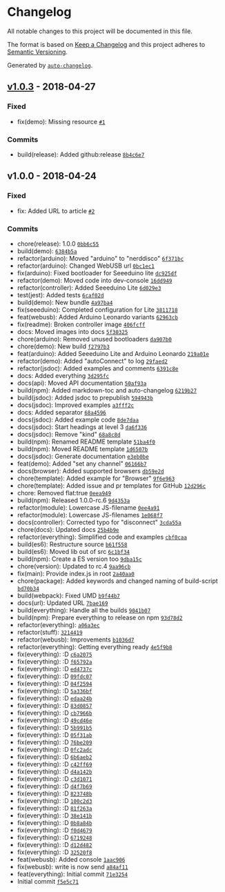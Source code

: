 # Changelog
All notable changes to this project will be documented in this file.

The format is based on [Keep a Changelog](http://keepachangelog.com/en/1.0.0/)
and this project adheres to [Semantic Versioning](http://semver.org/spec/v2.0.0.html).

Generated by [`auto-changelog`](https://github.com/CookPete/auto-changelog).

## [v1.0.3](https://github.com/NERDDISCO/webusb-dmx512-controller/compare/v1.0.0...v1.0.3) - 2018-04-27
### Fixed
- fix(demo): Missing resource [`#1`](https://github.com/NERDDISCO/webusb-dmx512-controller/issues/1)

### Commits
- build(release): Added github:release [`8b4c6e7`](https://github.com/NERDDISCO/webusb-dmx512-controller/commit/8b4c6e7bb90dd15bf09f0dba15224cec3d91ad00)

## v1.0.0 - 2018-04-24
### Fixed
- fix: Added URL to article [`#2`](https://github.com/NERDDISCO/webusb-dmx512-controller/issues/2)

### Commits
- chore(release): 1.0.0 [`0bb6c55`](https://github.com/NERDDISCO/webusb-dmx512-controller/commit/0bb6c55164167a1a052e2d78b2fa252f1e3985b5)
- build(demo): [`6384b5a`](https://github.com/NERDDISCO/webusb-dmx512-controller/commit/6384b5aa7e1c302b371206f28f41244ac622aa52)
- refactor(arduino): Moved &quot;arduino&quot; to &quot;nerddisco&quot; [`6f371bc`](https://github.com/NERDDISCO/webusb-dmx512-controller/commit/6f371bc02922ce945529fbbac519f92a9951bd73)
- refactor(arduino): Changed WebUSB url [`0bc1ec1`](https://github.com/NERDDISCO/webusb-dmx512-controller/commit/0bc1ec139e268226ac5f13c3d24556132931fe6d)
- fix(arduino): Fixed bootloader for Seeeduino lite [`dc925df`](https://github.com/NERDDISCO/webusb-dmx512-controller/commit/dc925df7633c7f9fed34b920733fe9ece6c06492)
- refactor(demo): Moved code into dev-console [`16dd949`](https://github.com/NERDDISCO/webusb-dmx512-controller/commit/16dd94930324b99cddc75b2ced615da9845c751a)
- refactor(controller): Added Seeeduino Lite [`6d029e3`](https://github.com/NERDDISCO/webusb-dmx512-controller/commit/6d029e3071f45cf8f8e29b123eb1b797eca7ffdd)
- test(jest): Added tests [`6caf02d`](https://github.com/NERDDISCO/webusb-dmx512-controller/commit/6caf02d921e1f7a3e218a79d09dded3baf2144a8)
- build(demo): New bundle [`4a97ba4`](https://github.com/NERDDISCO/webusb-dmx512-controller/commit/4a97ba43d304d978f42f7e4ee15d7f362d1e7fbe)
- fix(seeeduino): Completed configuration for Lite [`3811718`](https://github.com/NERDDISCO/webusb-dmx512-controller/commit/38117186f4000fc098328121362e35f5f8e9bb0b)
- feat(webusb): Added Arduino Leonardo variants [`62963cb`](https://github.com/NERDDISCO/webusb-dmx512-controller/commit/62963cb32785cfb9cd7aaebc7ff79d63c7249624)
- fix(readme): Broken controller image [`406fcff`](https://github.com/NERDDISCO/webusb-dmx512-controller/commit/406fcff8ccb02a4a904aa410c7646e1e3a95903a)
- docs: Moved images into docs [`5f30325`](https://github.com/NERDDISCO/webusb-dmx512-controller/commit/5f30325ac50e8ed849605066b642b509e0b0116e)
- chore(arduino): Removed unused bootloaders [`da907b0`](https://github.com/NERDDISCO/webusb-dmx512-controller/commit/da907b0ecd20a6f667d8806b0d9ed33cbffe39c1)
- chore(demo): New build [`f2797b3`](https://github.com/NERDDISCO/webusb-dmx512-controller/commit/f2797b3de1e51b4afeabbf2bbab258652935ac59)
- feat(arduino): Added Seeeduino Lite and Arduino Leonardo [`219a01e`](https://github.com/NERDDISCO/webusb-dmx512-controller/commit/219a01e5e6fe63fdad96504bffd07d6a77286ea5)
- refactor(demo): Added &quot;autoConnect&quot; to log [`29faed2`](https://github.com/NERDDISCO/webusb-dmx512-controller/commit/29faed221024f5874fdcea6396832d30c0ce349e)
- refactor(jsdoc): Added examples and comments [`6391c8e`](https://github.com/NERDDISCO/webusb-dmx512-controller/commit/6391c8e7532911c535e3740ba9af2385d5375a3d)
- docs: Added everything [`3d295fc`](https://github.com/NERDDISCO/webusb-dmx512-controller/commit/3d295fc8398508ea5afaee4b6b7c64469a5cd9b1)
- docs(api): Moved API documentation [`50af93a`](https://github.com/NERDDISCO/webusb-dmx512-controller/commit/50af93a8534f5fbe38ebc0757c010f6dfc560103)
- build(npm): Added markdown-toc and auto-changelog [`6219b27`](https://github.com/NERDDISCO/webusb-dmx512-controller/commit/6219b27dd27dee29d4595a0d3204bf0cfcc276ca)
- build(jsdoc): Added jsdoc to prepublish [`594943b`](https://github.com/NERDDISCO/webusb-dmx512-controller/commit/594943b8decd3ec062500695c018d3ab77b09e59)
- docs(jsdoc): Improved examples [`a3fff2c`](https://github.com/NERDDISCO/webusb-dmx512-controller/commit/a3fff2c764542741941cdb0f35517f18a5035e21)
- docs: Added separator [`68a4596`](https://github.com/NERDDISCO/webusb-dmx512-controller/commit/68a45966df5c68f1ea02a0dbb29a21d04df9bbf1)
- docs(jsdoc): Added example code [`8de7daa`](https://github.com/NERDDISCO/webusb-dmx512-controller/commit/8de7daa036904397dbbf4e851b0161ec96048939)
- docs(jsdoc): Start headings at level 3 [`da6f336`](https://github.com/NERDDISCO/webusb-dmx512-controller/commit/da6f33634c0f45e09d2b15b96ce7de49e6616007)
- docs(jsdoc): Remove &quot;kind&quot; [`68a8c8d`](https://github.com/NERDDISCO/webusb-dmx512-controller/commit/68a8c8d2558b30e5cd352c01e56678583f183533)
- build(npm): Renamed README template [`51ba4f0`](https://github.com/NERDDISCO/webusb-dmx512-controller/commit/51ba4f07878c038c2e29d7f73bec95690983bbc1)
- build(npm): Moved README template [`1d6507b`](https://github.com/NERDDISCO/webusb-dmx512-controller/commit/1d6507b7bf7e6505852ffc2063ed85b4dbdc05ad)
- docs(jsdoc): Generate documentation [`e3eb0be`](https://github.com/NERDDISCO/webusb-dmx512-controller/commit/e3eb0bea7e5b5750dfd33ce2efe30dc54837af77)
- feat(demo): Added &quot;set any channel&quot; [`06166b7`](https://github.com/NERDDISCO/webusb-dmx512-controller/commit/06166b7eb3ddd34a85eeee20f951988c2ac3550c)
- docs(browser): Added supported browsers [`db59e2d`](https://github.com/NERDDISCO/webusb-dmx512-controller/commit/db59e2d0fc63c2ea44cc559daf570a776e14c0de)
- chore(template): Added example for &quot;Browser&quot; [`9f6e963`](https://github.com/NERDDISCO/webusb-dmx512-controller/commit/9f6e963d52040b9a87672635a756b51c7a8ca6c8)
- chore(template): Added issue and pr templates for GitHub [`12d296c`](https://github.com/NERDDISCO/webusb-dmx512-controller/commit/12d296c05b89d6dc1c4d56a769dd159f31f8350c)
- chore: Removed flat:true [`0eea949`](https://github.com/NERDDISCO/webusb-dmx512-controller/commit/0eea9496e0f0d31826a480c5be0bed3c81140486)
- build(npm): Released 1.0.0-rc.6 [`9d4353a`](https://github.com/NERDDISCO/webusb-dmx512-controller/commit/9d4353a12de2cfe03f6473365d8630f0ff2ed43a)
- refactor(module): Lowercase JS-filename [`0ee4a91`](https://github.com/NERDDISCO/webusb-dmx512-controller/commit/0ee4a91b674cbb7b040468cd7fa1ef82ecddfe30)
- refactor(module): Lowercase JS-filenames [`1e068f7`](https://github.com/NERDDISCO/webusb-dmx512-controller/commit/1e068f7d57962bfb380cf59413fb86dad29953a3)
- docs(controller): Corrected typo for &quot;disconnect&quot; [`3cda55a`](https://github.com/NERDDISCO/webusb-dmx512-controller/commit/3cda55a6439fc320a37865a97a6cac4a3af0ce74)
- chore(docs): Updated docs [`25b4b9e`](https://github.com/NERDDISCO/webusb-dmx512-controller/commit/25b4b9e548eb0eea22ffbb930f9861a1d31fdadf)
- refactor(everything): Simplified code and examples [`cbf0caa`](https://github.com/NERDDISCO/webusb-dmx512-controller/commit/cbf0caaf0c563a4222fceb0b793663a4463baae1)
- build(es6): Restructure source [`b61f558`](https://github.com/NERDDISCO/webusb-dmx512-controller/commit/b61f55846c6d8146ec41e2d6d345cb7b90a853f4)
- build(es6): Moved lib out of src [`6c1bf34`](https://github.com/NERDDISCO/webusb-dmx512-controller/commit/6c1bf3418de9d9e3155feebc23a371c53a9427e3)
- build(npm): Create a ES version too [`9dba15c`](https://github.com/NERDDISCO/webusb-dmx512-controller/commit/9dba15cda8a2e5fe1a2f4e90a0c6cc1c866af755)
- chore(version): Updated to rc.4 [`9aa96cb`](https://github.com/NERDDISCO/webusb-dmx512-controller/commit/9aa96cbf714f7bd8fc5bcc111530e9da6b131a67)
- fix(main): Provide index.js in root [`2a40aa0`](https://github.com/NERDDISCO/webusb-dmx512-controller/commit/2a40aa0d5eeae86179a1feb912b25c561b43a84b)
- chore(package): Added keywords and changed naming of build-script [`bd70b34`](https://github.com/NERDDISCO/webusb-dmx512-controller/commit/bd70b34f86a420b88a7a81353d3a1987851cf737)
- build(webpack): Fixed UMD [`b9f44b7`](https://github.com/NERDDISCO/webusb-dmx512-controller/commit/b9f44b73f0529ae247faa446660f47ea29a7bfb3)
- docs(url): Updated URL [`7bae169`](https://github.com/NERDDISCO/webusb-dmx512-controller/commit/7bae169be7971217c166b8f92bd06835760d902a)
- build(everything): Handle all the builds [`9041b07`](https://github.com/NERDDISCO/webusb-dmx512-controller/commit/9041b07749d2252365dff30d8c3043d10d25c173)
- build(npm): Prepare everything to release on npm [`93d78d2`](https://github.com/NERDDISCO/webusb-dmx512-controller/commit/93d78d2a025864752d6758d0092c1aaf3bd2cccc)
- refactor(everything): [`a06a3ec`](https://github.com/NERDDISCO/webusb-dmx512-controller/commit/a06a3ec739a315379b8ab0954bfc0b8c84b5c32d)
- refactor(stuff): [`3214419`](https://github.com/NERDDISCO/webusb-dmx512-controller/commit/321441943193603491539e7d46ec157f4307b4e4)
- refactor(webusb): Improvements [`b1036d7`](https://github.com/NERDDISCO/webusb-dmx512-controller/commit/b1036d7b6d731328a4a14c758ad2e94815f7d931)
- refactor(everything): Getting everything ready [`4e5f9b8`](https://github.com/NERDDISCO/webusb-dmx512-controller/commit/4e5f9b8d6197aebef83e84a82371531beab52fc0)
- fix(everything):  :D [`c6a2075`](https://github.com/NERDDISCO/webusb-dmx512-controller/commit/c6a2075911bb07aa5e4d49c65c9b08b8d8290d2b)
- fix(everything):  :D [`f65792a`](https://github.com/NERDDISCO/webusb-dmx512-controller/commit/f65792a7f15590abc8aa51c52380514d3e56423a)
- fix(everything):  :D [`ed4737c`](https://github.com/NERDDISCO/webusb-dmx512-controller/commit/ed4737cf8ad5da5b112d953ed6e1235b5cedfa6b)
- fix(everything):  :D [`09fdc07`](https://github.com/NERDDISCO/webusb-dmx512-controller/commit/09fdc07094f5e0c790011e82fe1c20ea1f09992a)
- fix(everything):  :D [`04f2594`](https://github.com/NERDDISCO/webusb-dmx512-controller/commit/04f2594e2fa04bae1d1393ad118f8cf117444ffd)
- fix(everything):  :D [`5a336bf`](https://github.com/NERDDISCO/webusb-dmx512-controller/commit/5a336bf8ac2149642e06e638eb732a6fa03fe0fb)
- fix(everything):  :D [`edaa24b`](https://github.com/NERDDISCO/webusb-dmx512-controller/commit/edaa24b96153ac575e84e366623d75f4e23f2198)
- fix(everything):  :D [`83d0857`](https://github.com/NERDDISCO/webusb-dmx512-controller/commit/83d0857d17b393d58a9efbe4f2b0cdb93bd158c9)
- fix(everything):  :D [`cb7966b`](https://github.com/NERDDISCO/webusb-dmx512-controller/commit/cb7966bde64acb24b1bb32ce7114624a46a23900)
- fix(everything):  :D [`49cd46e`](https://github.com/NERDDISCO/webusb-dmx512-controller/commit/49cd46e851f6a321b15a44e4485b994fa097eeb2)
- fix(everything):  :D [`5b991b5`](https://github.com/NERDDISCO/webusb-dmx512-controller/commit/5b991b5287aed4d5ba333e8f5a3c3b649d96a116)
- fix(everything):  :D [`05f31ab`](https://github.com/NERDDISCO/webusb-dmx512-controller/commit/05f31abc5316b3c9730a5bbc13b08e9bc76d11f3)
- fix(everything):  :D [`76be209`](https://github.com/NERDDISCO/webusb-dmx512-controller/commit/76be209da7325d68d0c669f4bba9e872b8af68c9)
- fix(everything):  :D [`0fc2adc`](https://github.com/NERDDISCO/webusb-dmx512-controller/commit/0fc2adcc60a198a132e9202f1992da7e71390333)
- fix(everything):  :D [`6b6aeb2`](https://github.com/NERDDISCO/webusb-dmx512-controller/commit/6b6aeb2ae3a9acb75ff42beb16d824a87392782b)
- fix(everything):  :D [`c42ff69`](https://github.com/NERDDISCO/webusb-dmx512-controller/commit/c42ff69aeaa04fbf55e98c30eeca11f7dc10bf3e)
- fix(everything):  :D [`d4a142b`](https://github.com/NERDDISCO/webusb-dmx512-controller/commit/d4a142b7e31999a0d77ff77e77340f54afaade97)
- fix(everything):  :D [`c3d1071`](https://github.com/NERDDISCO/webusb-dmx512-controller/commit/c3d1071f2a1e1cdf4f6ab99109299bc76b89566b)
- fix(everything):  :D [`d4f7b69`](https://github.com/NERDDISCO/webusb-dmx512-controller/commit/d4f7b69317d9882640513f7448ae264f372f3c0c)
- fix(everything):  :D [`823748b`](https://github.com/NERDDISCO/webusb-dmx512-controller/commit/823748b22cdc2951e01d9cedebe22ca1eac22570)
- fix(everything):  :D [`100c2d3`](https://github.com/NERDDISCO/webusb-dmx512-controller/commit/100c2d305fad15afccf532f01d2587a4c701748b)
- fix(everything):  :D [`81f263a`](https://github.com/NERDDISCO/webusb-dmx512-controller/commit/81f263a72f12fc32cbee13bf643a456078d8afa2)
- fix(everything):  :D [`38e141b`](https://github.com/NERDDISCO/webusb-dmx512-controller/commit/38e141bb9ce3708df50e96f71ce9d842fe9766f0)
- fix(everything):  :D [`0b8a84b`](https://github.com/NERDDISCO/webusb-dmx512-controller/commit/0b8a84be8d2dd017794908cec90f7725142b3006)
- fix(everything):  :D [`f0d4679`](https://github.com/NERDDISCO/webusb-dmx512-controller/commit/f0d4679d1497b22950c2c20eade466f3c64830dc)
- fix(everything):  :D [`6719248`](https://github.com/NERDDISCO/webusb-dmx512-controller/commit/6719248eff601ec84d4affd58da9be357fe5b90a)
- fix(everything):  :D [`d12d482`](https://github.com/NERDDISCO/webusb-dmx512-controller/commit/d12d482d9ca920c8e7e8e25184eac2eceb891724)
- fix(everything):  :D [`32520f8`](https://github.com/NERDDISCO/webusb-dmx512-controller/commit/32520f85fb07f95476234f9b4e564cc02da4d810)
- feat(webusb): Added console [`1aac906`](https://github.com/NERDDISCO/webusb-dmx512-controller/commit/1aac9066d3c946ae693d940157cb15d936d9157b)
- fix(webusb): write is now send [`a84af11`](https://github.com/NERDDISCO/webusb-dmx512-controller/commit/a84af111f866919845686d8ffe2562453ee84c5b)
- feat(everything): Initial commit [`71e3254`](https://github.com/NERDDISCO/webusb-dmx512-controller/commit/71e3254a904f90235dd91fe9a1f706136566c685)
- Initial commit [`f5e5c71`](https://github.com/NERDDISCO/webusb-dmx512-controller/commit/f5e5c71d005accfd160dff8dd2583c6e57f186e1)

